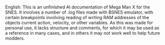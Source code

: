 English:
This is an unfinished AI documentation of Mega Man X for the SNES. It involves a number of .log files made with BSNES emulator, with certain breakpoints involving reading of writing RAM addresses of the objects current action, velocity, or other variables.
As this was made for personal use, it lacks structure and comments, for which it may be used as a reference in many cases, and in others it may not work well to help future modders.
